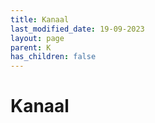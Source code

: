 ```yaml
---
title: Kanaal
last_modified_date: 19-09-2023
layout: page
parent: K
has_children: false
---
```


Kanaal
======

